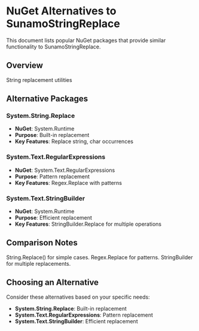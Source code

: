 # NuGet Alternatives to SunamoStringReplace

This document lists popular NuGet packages that provide similar functionality to SunamoStringReplace.

## Overview

String replacement utilities

## Alternative Packages

### System.String.Replace
- **NuGet**: System.Runtime
- **Purpose**: Built-in replacement
- **Key Features**: Replace string, char occurrences

### System.Text.RegularExpressions
- **NuGet**: System.Text.RegularExpressions
- **Purpose**: Pattern replacement
- **Key Features**: Regex.Replace with patterns

### System.Text.StringBuilder
- **NuGet**: System.Runtime
- **Purpose**: Efficient replacement
- **Key Features**: StringBuilder.Replace for multiple operations

## Comparison Notes

String.Replace() for simple cases. Regex.Replace for patterns. StringBuilder for multiple replacements.

## Choosing an Alternative

Consider these alternatives based on your specific needs:
- **System.String.Replace**: Built-in replacement
- **System.Text.RegularExpressions**: Pattern replacement
- **System.Text.StringBuilder**: Efficient replacement

